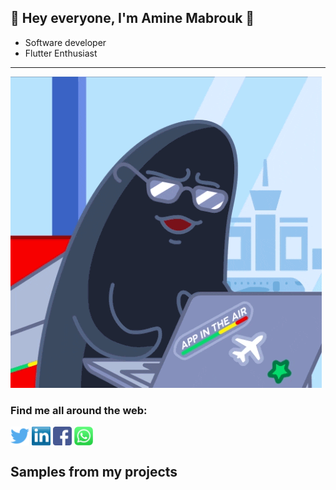 ## 👋 Hey everyone, I'm Amine Mabrouk 👋

- Software developer
- Flutter Enthusiast
<hr>


![](https://github.com/Amine-Mb/Amine_mabrouk/blob/main/giphy%20(1).gif)


### Find me all around the web:

<p align="left">
<a href="https://twitter.com/Aminemb50?t=UndeMkBhj3PYxpTGjLA2jw&s=09" target="blank"><img align="center" src="https://github.com/Amine-Mb/Amine_mabrouk/blob/main/twitter%20(2).png" title = "Twitter" alt="" height="30" /></a>
<a href="https://linkedin.com/in/amine-mabrouk-b58a16169" target="blank"><img align="center" src="https://github.com/Amine-Mb/Amine_mabrouk/blob/main/transparent-Linkedin-logo-icon.png" alt="" height="30" /></a>
<a href="https://www.facebook.com/aminem2" target="blank"><img align="center" src="https://github.com/Amine-Mb/Amine_mabrouk/blob/main/facebook.png" alt="" height="30" /></a>
<a href="" target="blank"><img align="center" src="https://github.com/Amine-Mb/Amine_mabrouk/blob/main/WhatsApp_logo-color-vertical.svg.png" alt="" height="30" /></a>
</p>

<h2> Samples from my projects </h2>
